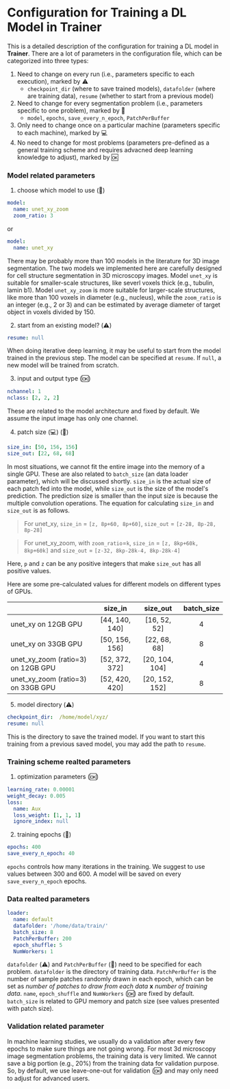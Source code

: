# Configuration for Training a DL Model in **Trainer**

This is a detailed description of the configuration for training a DL model in **Trainer**. There are a lot of parameters in the configuration file, which can be categorized into three types:

1. Need to change on every run (i.e., parameters specific to each execution), marked by :warning:
    * `checkpoint_dir` (where to save trained models), `datafolder` (where are training data), `resume` (whether to start from a previous model)
2. Need to change for every segmentation problem (i.e., parameters specific to one problem), marked by :pushpin:
    * `model`, `epochs`, `save_every_n_epoch`, ``PatchPerBuffer``
3. Only need to change once on a particular machine (parameters specific to each machine), marked by :computer:
4. No need to change for most problems (parameters pre-defined as a general training scheme and requires advacned deep learning knowledge to adjust), marked by :ok:


### Model related parameters

1. choose which model to use (:pushpin:)
```yaml
model: 
  name: unet_xy_zoom
  zoom_ratio: 3
```
or
```yaml
model: 
  name: unet_xy
```
There may be probably more than 100 models in the literature for 3D image segmentation. The two models we implemented here are carefully designed for cell structure segmentation in 3D microscopy images. Model `unet_xy` is suitable for smaller-scale structures, like severl voxels thick (e.g., tubulin, lamin b1). Model `unet_xy_zoom` is more suitable for larger-scale structures, like more than 100 voxels in diameter (e.g., nucleus), while the `zoom_ratio` is an integer (e.g., 2 or 3) and can be estimated by average diameter of target object in voxels divided by 150. 

2. start from an existing model? (:warning:)

```yaml
resume: null
```

When doing iterative deep learning, it may be useful to start from the model trained in the previous step. The model can be specified at `resume`. If `null`, a new model will be trained from scratch. 

3. input and output type (:ok:)
```yaml
nchannel: 1
nclass: [2, 2, 2]
```
These are related to the model architecture and fixed by default. We assume the input image has only one channel.

4. patch size (:computer:) (:pushpin:)

```yaml 
size_in: [50, 156, 156] 
size_out: [22, 68, 68]
```
In most situations, we cannot fit the entire image into the memory of a single GPU. These are also related to `batch_size` (an data loader parameter), which will be discussed shortly. `size_in` is the actual size of each patch fed into the model, while `size_out` is the size of the model's prediction. The prediction size is smaller than the input size is because the multiple convolution operations. The equation for calculating `size_in` and `size_out` is as follows.

> For unet_xy, `size_in` = `[z, 8p+60, 8p+60]`, `size_out` = `[z-28, 8p-28, 8p-28]`

> For unet_xy_zoom, with `zoom_ratio`=`k`, `size_in` = `[z, 8kp+60k, 8kp+60k]` and `size_out` = `[z-32, 8kp-28k-4, 8kp-28k-4]`

Here, `p` and `z` can be any positive integers that make `size_out` has all positive values.

Here are some pre-calculated values for different models on different types of GPUs.

|                                       | size_in           | size_out          |  batch_size   |
| --------------------------------------|:-----------------:|:-----------------:|:-------------:|
| unet_xy on 12GB GPU                   |  [44, 140, 140]   | [16, 52, 52]      |       4       |
| unet_xy on 33GB GPU                   |  [50, 156, 156]   | [22, 68, 68]      |       8       |
| unet_xy_zoom (ratio=3) on 12GB GPU    |  [52, 372, 372]   | [20, 104, 104]    |       4       |
| unet_xy_zoom (ratio=3) on 33GB GPU    |  [52, 420, 420]   | [20, 152, 152]    |       8       |

5. model directory (:warning:)
```yaml
checkpoint_dir:  /home/model/xyz/
resume: null
```
This is the directory to save the trained model. If you want to start this training from a previous saved model, you may add the path to `resume`.

### Training scheme realted parameters
1. optimization parameters (:ok:)
```yaml
learning_rate: 0.00001
weight_decay: 0.005
loss:
  name: Aux
  loss_weight: [1, 1, 1]
  ignore_index: null
```

2. training epochs (:pushpin:)
```yaml
epochs: 400
save_every_n_epoch: 40
```
`epochs` controls how many iterations in the training. We suggest to use values between 300 and 600. A model will be saved on every `save_every_n_epoch` epochs.


### Data realted parameters 

```yaml
loader:
  name: default
  datafolder: '/home/data/train/'
  batch_size: 8
  PatchPerBuffer: 200
  epoch_shuffle: 5
  NumWorkers: 1
```
`datafolder` (:warning:) and `PatchPerBuffer` (:pushpin:) need to be specified for each problem. `datafolder` is the directory of training data. `PatchPerBuffer` is the number of sample patches randomly drawn in each epoch, which can be set as *number of patches to draw from each data* **x** *number of training data*. `name`, `epoch_shuffle` and `NumWorkers` (:ok:) are fixed by default. `batch_size` is related to GPU memory and patch size (see values presented with patch size).

### Validation related parameter

In machine learning studies, we usually do a validation after every few epochs to make sure things are not going wrong. For most 3d microscopy image segmentation problems, the training data is very limited. We cannot save a big portion (e.g., 20%) from the training data for validation purpose. So, by default, we use leave-one-out for validation (:ok:) and may only need to adjust for advanced users. 